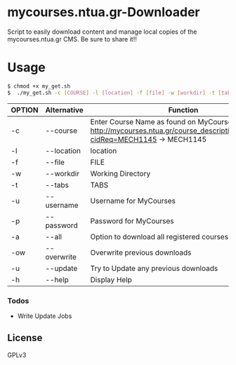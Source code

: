 # mycourses.ntua.gr-Downloader

Script to easily download content and manage local copies of the mycourses.ntua.gr CMS.
Be sure to share it!!

# Usage
```sh
$ chmod +x my_get.sh
$  ./my_get.sh -c [COURSE] -l [location] -f [file] -w [workdir] -t [tabs] -u [USERNAME] -p [PASSWORD] -a -ow -u -h
```
| OPTION | Alternative | Function | Internal
| ------ | ------ |------ |------ |
| -c |--course| Enter Course Name as found on MyCourses e.g. http://mycourses.ntua.gr/course_description/index.php?cidReq=MECH1145 -> MECH1145 | no|
| -l | --location| location | yes|
|-f | --file | FILE| yes|
| -w | --workdir |Working Directory| no|
| -t | --tabs | TABS| yes|
| -u | --username |Username for MyCourses | no|
| -p | --password |Password for MyCourses |no|
| -a | --all | Option to download all registered courses| no
|-ow | --overwrite | Overwrite previous downloads| no
| -u | --update| Try to Update any previous downloads|no
| -h | --help |Display Help|no


### Todos

 - Write Update Jobs

License
----

GPLv3
